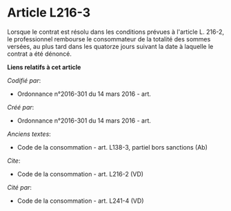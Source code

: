 # Article L216-3

Lorsque le contrat est résolu dans les conditions prévues à l'article L. 216-2, le professionnel rembourse le consommateur de
la totalité des sommes versées, au plus tard dans les quatorze jours suivant la date à laquelle le contrat a été dénoncé.

**Liens relatifs à cet article**

_Codifié par_:

  - Ordonnance n°2016-301 du 14 mars 2016 - art.

_Créé par_:

  - Ordonnance n°2016-301 du 14 mars 2016 - art.

_Anciens textes_:

  - Code de la consommation - art. L138-3, partiel bors sanctions (Ab)

_Cite_:

  - Code de la consommation - art. L216-2 (VD)

_Cité par_:

  - Code de la consommation - art. L241-4 (VD)
